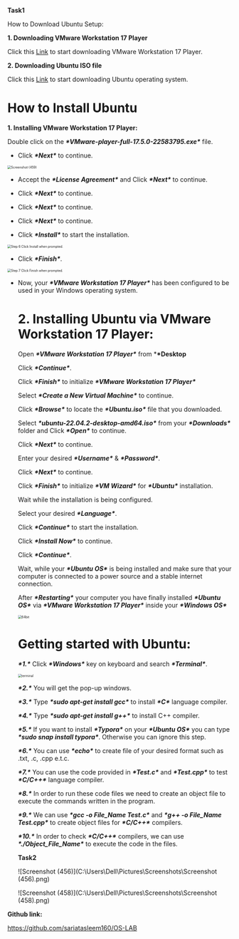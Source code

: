 **Task1**

How to Download Ubuntu Setup:

**1. Downloading VMware Workstation 17 Player**

   Click this [Link](https://www.vmware.com/go/getplayer-win/ "VMW.exe") to start downloading VMware Workstation 17 Player.

**2. Downloading Ubuntu ISO file**

Click this [Link](https://ubuntu.com/download/desktop/thank-you?version=22.04.3&architecture=amd64 "Ubuntu.iso") to start downloading Ubuntu operating system.

# **How to Install Ubuntu**

**1. Installing VMware Workstation 17 Player:**

Double click on the ***\*VMware-player-full-17.5.0-22583795.exe\**** file.

* Click ***\*Next\**** to continue.

<img src="C:\Users\Dell\Pictures\Screenshots\Screenshot (459).png" alt="Screenshot (459)" style="zoom:50%;" />



* Accept the ***\*License Agreement\**** and Click ***\*Next\**** to continue.

* Click ***\*Next\**** to continue.

* Click ***\*Next\**** to continue.

* Click ***\*Next\**** to continue.

* Click ***\*Install\**** to start the installation.



<img src="https://www.wikihow.com/images/thumb/c/c6/Install-VirtualBox-Step-6-Version-3.jpg/aid699086-v4-728px-Install-VirtualBox-Step-6-Version-3.jpg.webp" alt="Step 6 Click Install when prompted." style="zoom:50%;" />



* Click ***\*Finish\****.

<img src="https://www.wikihow.com/images/thumb/f/f7/Install-VirtualBox-Step-7-Version-3.jpg/aid699086-v4-728px-Install-VirtualBox-Step-7-Version-3.jpg.webp" alt="Step 7 Click Finish when prompted." style="zoom:50%;" />



* Now, your ***\*VMware Workstation 17 Player\**** has been configured to be used in your Windows operating system.

  # **2. Installing Ubuntu via VMware Workstation 17 Player:**

  Open ***\*VMware Workstation 17 Player\**** from ***\*Desktop**

  Click ***\*Continue\****.

  Click ***\*Finish\**** to initialize ***\*VMware Workstation 17 Player\****

  Select ***\*Create a New Virtual Machine\**** to continue.

  Click ***\*Browse\**** to locate the ***\*Ubuntu.iso\**** file that you downloaded.

  Select ***\*ubuntu-22.04.2-desktop-amd64.iso\**** from your ***\*Downloads\**** folder and Click ***\*Open\**** to continue.

  Click ***\*Next\**** to continue. 

  Enter your desired ***\*Username\**** & ***\*Password\****.

  Click ***\*Next\**** to continue.

  Click ***\*Finish\**** to initialize ***\*VM Wizard\**** for ***\*Ubuntu\**** installation.

  Wait while the installation is being configured.

  Select your desired ***\*Language\****.

  Click ***\*Continue\**** to start the installation.

  Click ***\*Install Now\**** to continue.

  Click ***\*Continue\****.

  Wait, while your ***\*Ubuntu OS\**** is being installed and make sure that your computer is connected to a power source and a stable internet connection.

   After ***\*Restarting\**** your computer you have finally installed ***\*Ubuntu OS\**** via ***\*VMware Workstation 17 Player\**** inside your ***\*Windows OS\****

  

  <img src="C:\Users\Dell\Desktop\64bit.jpg" alt="64bit" style="zoom:50%;" />

  

  # **Getting started with Ubuntu**:

  ***\*1.\**** Click ***\*Windows\**** key on keyboard and search ***\*Terminal\****.

  

  <img src="C:\Users\Dell\Desktop\terminal.jpg" alt="terminal" style="zoom:50%;" />

  

  

  ***\*2.\**** You will get the pop-up windows.

  ***\*3.\**** Type ***\*sudo apt-get install gcc\**** to install ***\*C\**** language compiler.

  ***\*4.\**** Type ***\*sudo apt-get install g++\**** to install C++ compiler.

  ***\*5.\**** If you want to install ***\*Typora\**** on your ***\*Ubuntu OS\**** you can type ***\*sudo snap install typora\****. Otherwise you can ignore this step.

  ***\*6.\**** You can use ***\*echo\**** to create file of your desired format such as .txt, .c, .cpp e.t.c.

  ***\*7.\**** You can use the code provided in ***\*Test.c\**** and ***\*Test.cpp\**** to test ***\*C/C++\**** language compiler.

  ***\*8.\**** In order to run these code files we need to create an object file to execute the commands written in the program.

  ***\*9.\**** We can use ***\*gcc -o File_Name Test.c\**** and ***\*g++ -o File_Name Test.cpp\**** to create object files for ***\*C/C++\**** compilers.

  ***\*10.\**** In order to check ***\*C/C++\**** compilers, we can use ***\*./Object_File_Name\**** to execute the code in the files.

  

  **Task2**

  

  ![Screenshot (456)](C:\Users\Dell\Pictures\Screenshots\Screenshot (456).png)

  
  
  
  
  ![Screenshot (458)](C:\Users\Dell\Pictures\Screenshots\Screenshot (458).png)
  
  
  
  
  
  
  
  
  
  

**Github link:**

https://github.com/sariatasleem160/OS-LAB
